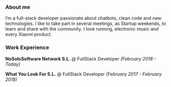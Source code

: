 ### About me

I’m a full-stack developer passionate about chatbots,
clean code and new technologies. I like to take part in
several meetings, as Startup weekends, to learn and
share with the community. I love running, electronic
music and every Xiaomi product.

### Work Experience

**NoSoloSoftware Network S.L.** @ FullStack Developer
_(February 2018 - Today)_

**What You Look For S.L.** @ FullStack Developer
_(February 2017 - February 2018)_

<!--
**RubenMZ/RubenMZ** is a ✨ _special_ ✨ repository because its `README.md` (this file) appears on your GitHub profile.

Here are some ideas to get you started:

- 🔭 I’m currently working on ...
- 🌱 I’m currently learning ...
- 👯 I’m looking to collaborate on ...
- 🤔 I’m looking for help with ...
- 💬 Ask me about ...
- 📫 How to reach me: ...
- 😄 Pronouns: ...
- ⚡ Fun fact: ...
-->
